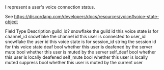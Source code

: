 I represent a user's voice connection status.

See https://discordapp.com/developers/docs/resources/voice#voice-state-object

Field	Type	Description
guild_id?	snowflake	the guild id this voice state is for
channel_id	snowflake	the channel id this user is connected to
user_id	snowflake	the user id this voice state is for
session_id	string	the session id for this voice state
deaf	bool	whether this user is deafened by the server
mute	bool	whether this user is muted by the server
self_deaf	bool	whether this user is locally deafened
self_mute	bool	whether this user is locally muted
suppress	bool	whether this user is muted by the current user
